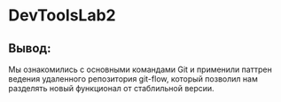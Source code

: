 # DevToolsLab2

## Вывод:

Мы ознакомились с основными командами Git и применили паттрен ведения удаленного репозитория git-flow, который позволил нам разделять новый функционал от стаблильной версии.

